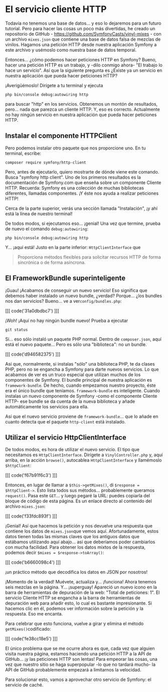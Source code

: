 # El servicio cliente HTTP

Todavía no tenemos una base de datos... y eso lo dejaremos para un futuro tutorial. Pero para hacer las cosas un poco más divertidas, he creado un repositorio de GitHub - https://github.com/SymfonyCasts/vinyl-mixes - con un archivo `mixes.json` que contiene una base de datos falsa de mezclas de vinilos. Hagamos una petición HTTP desde nuestra aplicación Symfony a este archivo y usémoslo como nuestra base de datos temporal.

Entonces... ¿cómo podemos hacer peticiones HTTP en Symfony? Bueno, hacer una petición HTTP es un trabajo, y -dilo conmigo ahora- "El trabajo lo hace un servicio". Así que la siguiente pregunta es ¿Existe ya un servicio en nuestra aplicación que pueda hacer peticiones HTTP?

¡Averigüémoslo! Dirígete a tu terminal y ejecuta

```terminal
php bin/console debug:autowiring http
```

para buscar "http" en los servicios. Obtenemos un montón de resultados, pero... nada que parezca un cliente HTTP. Y, eso es correcto. Actualmente no hay ningún servicio en nuestra aplicación que pueda hacer peticiones HTTP.

## Instalar el componente HTTPClient

Pero podemos instalar otro paquete que nos proporcione uno. En tu terminal, escribe:

```terminal
composer require symfony/http-client
```

Pero, antes de ejecutarlo, quiero mostrarte de dónde viene este comando. Busca "symfony http client". Uno de los primeros resultados es la documentación de Symfony.com que enseña sobre un componente Cliente HTTP. Recuerda: Symfony es una colección de muchas bibliotecas diferentes, llamadas componentes. ¡Y éste nos ayuda a realizar peticiones HTTP!

Cerca de la parte superior, verás una sección llamada "Instalación", ¡y ahí está la línea de nuestro terminal!

De todos modos, si ejecutamos eso... ¡genial! Una vez que termine, prueba de nuevo el comando `debug:autowiring`:

```terminal-silent
php bin/console debug:autowiring http
```

Y... ¡aquí está! Justo en la parte inferior: `HttpClientInterface` que

> Proporciona métodos flexibles para solicitar recursos HTTP de forma sincrónica o
> de forma asíncrona.

## El FrameworkBundle superinteligente

¡Guau! ¡Acabamos de conseguir un nuevo servicio! Eso significa que debemos haber instalado un nuevo bundle, ¿verdad? Porque... ¿los bundles nos dan servicios? Bueno... ve a ver`config/bundles.php`:

[[[ code('31a0dbdbc7') ]]]

¡Woh! ¡Aquí no hay ningún bundle nuevo! Prueba a ejecutar

```terminal
git status
```

Sí... eso sólo instaló un paquete PHP normal. Dentro de `composer.json`, aquí está el nuevo paquete... Pero es sólo una "biblioteca": no un bundle.

[[[ code('d946582375') ]]]

Así que, normalmente, si instalas "sólo" una biblioteca PHP, te da clases PHP, pero no se engancha a Symfony para darte nuevos servicios. Lo que acabamos de ver es un truco especial que utilizan muchos de los componentes de Symfony. El bundle principal de nuestra aplicación es `framework-bundle`. De hecho, cuando empezamos nuestro proyecto, éste era el único bundle que teníamos. `framework-bundle` es inteligente. Cuando instalas un nuevo componente de Symfony -como el componente Cliente HTTP- ese bundle se da cuenta de la nueva biblioteca y añade automáticamente los servicios para ella.

Así que el nuevo servicio proviene de `framework-bundle`... que lo añade en cuanto detecta que el paquete `http-client` está instalado.

## Utilizar el servicio HttpClientInterface

De todos modos, es hora de utilizar el nuevo servicio. El tipo que necesitamos es `HttpClientInterface`. Dirígete a `VinylController.php` y, aquí arriba, en la acción `browse()`, autocablea `HttpClientInterface` y llamémoslo `$httpClient`:

[[[ code('f67b91f6c3') ]]]

Entonces, en lugar de llamar a `$this->getMixes()`, di `$response = $httpClient->`. 
Esto lista todos sus métodos... probablemente queramos `request()`. Pasa este `GET`... 
y luego pegaré la URL: puedes copiarla del bloque de código de esta página. 
Es un enlace directo al contenido del archivo `mixes.json`:

[[[ code('f33fdc893f') ]]]

¡Genial! Así que hacemos la petición y nos devuelve una respuesta que contiene los datos de `mixes.json`que vemos aquí. Afortunadamente, estos datos tienen todas las mismas claves que los antiguos datos que estábamos utilizando aquí abajo... así que deberíamos poder cambiarlos con mucha facilidad. Para obtener los datos mixtos de la respuesta, podemos decir `$mixes = $response->toArray()`:

[[[ code('b6660098c4') ]]]

¡un práctico método que decodifica los datos en JSON por nosotros!

¡Momento de la verdad! Muévete, actualiza y... ¡funciona! Ahora tenemos seis mezclas en la página. Y... ¡superguay! Apareció un nuevo icono en la barra de herramientas de depuración de la web: "Total de peticiones: 1". El servicio Cliente HTTP se engancha a la barra de herramientas de depuración web para añadir esto, lo cual es bastante impresionante. Si hacemos clic en él, podemos ver información sobre la petición y la respuesta. Eso me encanta.

Para celebrar que esto funciona, vuelve a girar y elimina el método `getMixes()`codificado:

[[[ code('fe38cc18e5') ]]]

El único problema que se me ocurre ahora es que, cada vez que alguien visita nuestra página, estamos haciendo una petición HTTP a la API de GitHub... ¡y las peticiones HTTP son lentas! Para empeorar las cosas, una vez que nuestro sitio se haga superpopular -lo que no tardará mucho- la API de GitHub probablemente empezará a limitarnos la velocidad.

Para solucionar esto, vamos a aprovechar otro servicio de Symfony: el servicio de caché.
